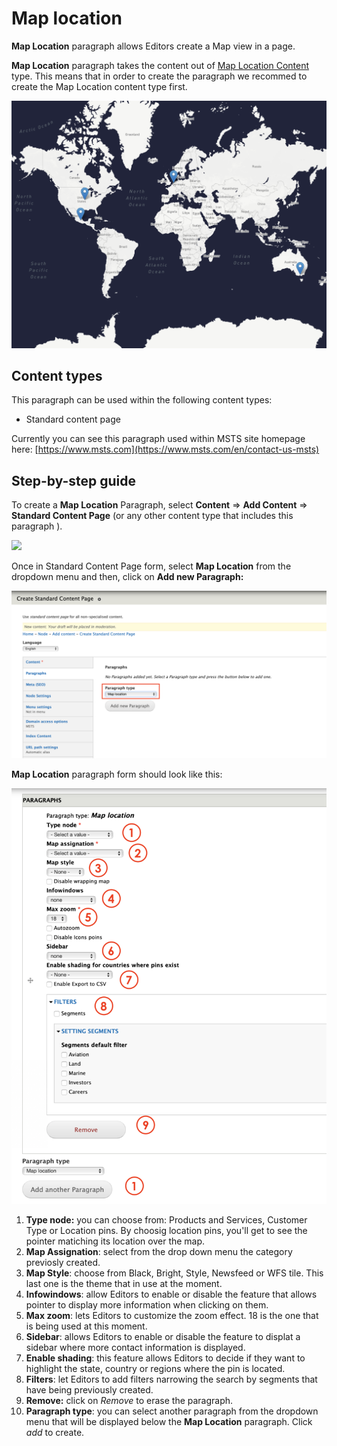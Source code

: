# Map location

**Map Location** paragraph allows Editors create a Map view in a page. 

**Map Location** paragraph takes the content out of  [Map Location Content ](../content-types-1/map-location.md)type. This means that in order to create the paragraph we recommed to create the Map Location content type first. 

![](../.gitbook/assets/map_location.png)



## Content types <a id="content-types"></a>

This paragraph can be used within the following content types:

* Standard content page

Currently you can see this paragraph used within MSTS site homepage here: [https://www.msts.com​](https://www.msts.com/en/contact-us-msts)

## Step-by-step guide <a id="step-by-step-guide"></a>

To create a **Map Location** Paragraph, select **Content** =&gt; **Add Content** =&gt; **Standard Content Page** \(or any other content type that includes this paragraph \).

![](https://blobscdn.gitbook.com/v0/b/gitbook-28427.appspot.com/o/assets%2F-LLjdGUcRYPC3PTW00sg%2F-LLoSooVQ2ckmOg_YKuy%2F-LLoZrF3E1lH_HTs14DL%2FSTP_backend.png?alt=media&token=49c15fa2-abb2-4e3d-b83d-47d07fbfb3c8)

Once in Standard Content Page form, select **Map Location** from the dropdown menu and then, click on **Add new Paragraph:**

![](../.gitbook/assets/screenshot-2018-11-25-at-23.53.06.png)

**Map Location** paragraph form should look like this:

![](../.gitbook/assets/screenshot-2018-11-25-at-23.53.25.png)

1. **Type node:** you can choose from: Products and Services, Customer Type or Location pins. By choosig location pins, you'll get to see the pointer matiching its location over the map. 
2. **Map Assignation**: select from the drop down menu the category previosly created.
3. **Map Style**: choose from Black, Bright, Style, Newsfeed or WFS tile. This last one is the theme that in use at the moment. 
4. **Infowindows**: allow Editors to enable or disable the feature that allows pointer to display more information when clicking on them. 
5. **Max zoom**: lets Editors to customize the zoom effect. 18 is the one that is being used at this moment. 
6. **Sidebar**: allows Editors to enable or disable the feature to displat a sidebar where more contact information is displayed. 
7. **Enable shading**: this feature allows Editors to decide if they want to highlight the state, country or regions where the pin is located.  
8. **Filters**: let Editors to add filters narrowing the search by segments that have being previously created. 
9. **Remove:** click on _Remove_ to erase the paragraph.
10. **Paragraph type**: you can select another paragraph from the dropdown menu that will be displayed below the **Map Location** paragraph. Click _add_ to create.

